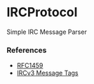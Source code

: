# IRCProtocol

Simple IRC Message Parser

### References
* [RFC1459](https://tools.ietf.org/html/rfc1459.html#section-2.3.1)
* [IRCv3 Message Tags](https://ircv3.net/specs/extensions/message-tags.html)

